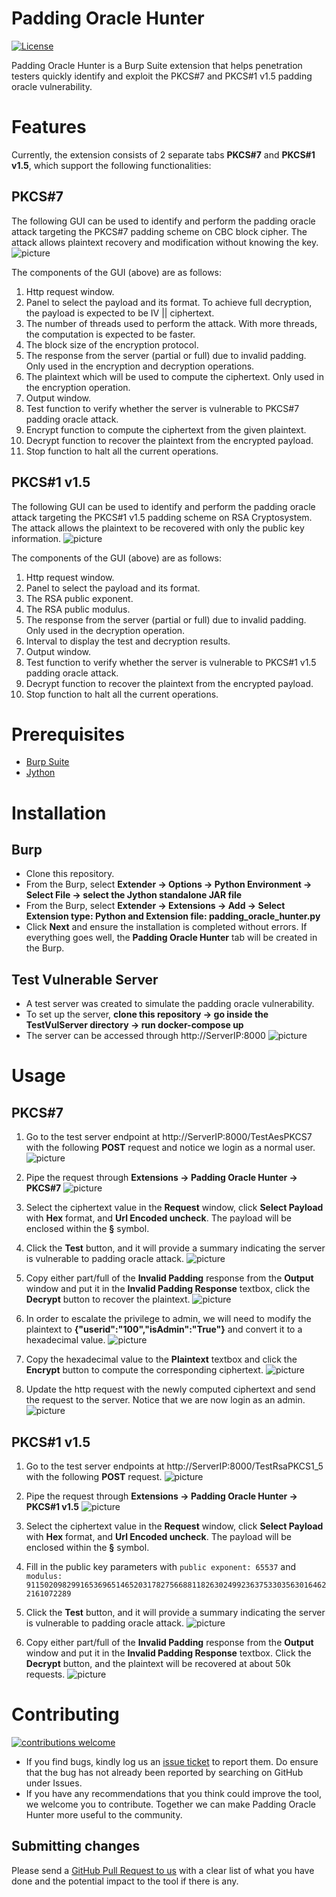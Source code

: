 # Padding Oracle Hunter #
[![License](https://img.shields.io/badge/License-Apache%202.0-blue.svg)](https://opensource.org/licenses/Apache-2.0)

Padding Oracle Hunter is a Burp Suite extension that helps penetration testers quickly identify and exploit the PKCS#7 and PKCS#1 v1.5 padding oracle vulnerability.

# Features #
Currently, the extension consists of 2 separate tabs **PKCS#7** and **PKCS#1 v1.5**, which support the following functionalities:

## PKCS#7 ##
The following GUI can be used to identify and perform the padding oracle attack targeting the PKCS#7 padding scheme on CBC block cipher. The attack allows plaintext recovery and modification without knowing the key.
![picture](./images/PKCS7UI.PNG)
	 
The components of the GUI (above) are as follows:
1. Http request window.
2. Panel to select the payload and its format. To achieve full decryption, the payload is expected to be IV || ciphertext.
3. The number of threads used to perform the attack. With more threads, the computation is expected to be faster.
4. The block size of the encryption protocol.
5. The response from the server (partial or full) due to invalid padding. Only used in the encryption and decryption operations.
6. The plaintext which will be used to compute the ciphertext. Only used in the encryption operation.
7. Output window.
8. Test function to verify whether the server is vulnerable to PKCS#7 padding oracle attack.
9. Encrypt function to compute the ciphertext from the given plaintext.
10. Decrypt function to recover the plaintext from the encrypted payload.
11. Stop function to halt all the current operations.

## PKCS#1 v1.5 ##
The following GUI can be used to identify and perform the padding oracle attack targeting the PKCS#1 v1.5 padding scheme on RSA Cryptosystem. The attack allows the plaintext to be recovered with only the public key information.
![picture](./images/PKCS1.5UI.PNG)

The components of the GUI (above) are as follows:
1. Http request window.
2. Panel to select the payload and its format.
3. The RSA public exponent.
4. The RSA public modulus.
5. The response from the server (partial or full) due to invalid padding. Only used in the decryption operation.
6. Interval to display the test and decryption results.
7. Output window.
8. Test function to verify whether the server is vulnerable to PKCS#1 v1.5 padding oracle attack.
9. Decrypt function to recover the plaintext from the encrypted payload.
10. Stop function to halt all the current operations.

# Prerequisites #
 - <a href="http://portswigger.net/burp/download.html">Burp Suite</a> 
 - <a href="https://www.jython.org/download.html">Jython</a>

# Installation #
## Burp ##
- Clone this repository.
- From the Burp, select **Extender -> Options -> Python Environment -> Select File -> select the Jython standalone JAR file**
- From the Burp, select **Extender -> Extensions -> Add -> Select Extension type: Python and Extension file: padding_oracle_hunter.py**
- Click **Next** and ensure the installation is completed without errors. If everything goes well, the **Padding Oracle Hunter** tab will be created in the Burp.

## Test Vulnerable Server ##
- A test server was created to simulate the padding oracle vulnerability.
- To set up the server, **clone this repository -> go inside the TestVulServer directory -> run docker-compose up**
- The server can be accessed through http://ServerIP:8000 
![picture](./images/TestServer.PNG)

# Usage #
## PKCS#7 ##
1. Go to the test server endpoint at http://ServerIP:8000/TestAesPKCS7 with the following **POST** request and notice we login as a normal user.
![picture](./images/PKCS7_NormalReq.PNG)

2. Pipe the request through **Extensions -> Padding Oracle Hunter -> PKCS#7**
![picture](./images/PKCS7_SentFromRepeater.PNG)

3. Select the ciphertext value in the **Request** window, click **Select Payload** with **Hex** format, and **Url Encoded uncheck**. The payload will be enclosed within the **§** symbol.

4. Click the **Test** button, and it will provide a summary indicating the server is vulnerable to padding oracle attack.
![picture](./images/PKCS7_Test.PNG)

5. Copy either part/full of the **Invalid Padding** response from the **Output** window and put it in the **Invalid Padding Response** textbox, click the **Decrypt** button to recover the plaintext.
![picture](./images/PKCS7_Decrypt.PNG)

6. In order to escalate the privilege to admin, we will need to modify the plaintext to **{"userid":"100","isAdmin":"True"}** and convert it to a hexadecimal value.
![picture](./images/PKCS7_ConvertPlaintextToHex.PNG)

7. Copy the hexadecimal value to the **Plaintext** textbox and click the **Encrypt** button to compute the corresponding ciphertext.
![picture](./images/PKCS7_Encrypt.PNG)

8. Update the http request with the newly computed ciphertext and send the request to the server. Notice that we are now login as an admin.
![picture](./images/PKCS7_modifiedReq.PNG)

## PKCS#1 v1.5 ##
1. Go to the test server endpoints at http://ServerIP:8000/TestRsaPKCS1_5 with the following **POST** request.
![picture](./images/PKCS1.5_NormalReq.PNG)

2. Pipe the request through **Extensions -> Padding Oracle Hunter -> PKCS#1 v1.5**
![picture](./images/PKCS1.5_SentFromRepeater.PNG)

3. Select the ciphertext value in the **Request** window, click **Select Payload** with **Hex** format, and **Url Encoded uncheck**. The payload will be enclosed within the **§** symbol.

4. Fill in the public key parameters with `public exponent: 65537` and `modulus: 91150209829916536965146520317827566881182630249923637533035630164622161072289`

5. Click the **Test** button, and it will provide a summary indicating the server is vulnerable to padding oracle attack.
![picture](./images/PKCS1.5_Test.PNG)

6. Copy either part/full of the **Invalid Padding** response from the **Output** window and put it in the **Invalid Padding Response** textbox. Click the **Decrypt** button, and the plaintext will be recovered at about 50k requests.
![picture](./images/PKCS1.5_Decrypt.PNG)

# Contributing #

[![contributions welcome](https://img.shields.io/badge/contributions-welcome-brightgreen.svg?style=flat)](https://github.com/govtech-csg/PaddingOracleHunter/issues)

 * If you find bugs, kindly log us an [issue ticket](https://github.com/govtech-csg/PaddingOracleHunter/issues) to report them. Do ensure that the bug has not already been reported by searching on GitHub under Issues.
 * If you have any recommendations that you think could improve the tool, we welcome you to contribute. Together we can make Padding Oracle Hunter more useful to the community.
## Submitting changes
Please send a [GitHub Pull Request to us](https://github.com/govtech-csg/PaddingOracleHunter/pull/new/master) with a clear list of what you have done and the potential impact to the tool if there is any.
